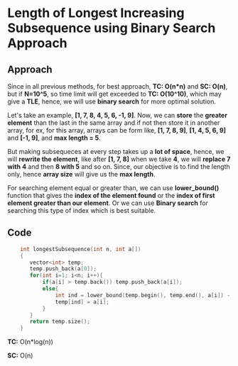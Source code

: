 # Length of Longest Increasing Subsequence using Binary Search Approach

## Approach

Since in all previous methods, for best approach, **TC: O(n\*n)** and **SC: O(n)**, but if **N=10^5**, so time limit will get exceeded to **TC: O(10^10)**, which may give a **TLE**, hence, we will use **binary search** for more optimal solution.

Let's take an example, **[1, 7, 8, 4, 5, 6, -1, 9]**. Now, we can **store** the **greater element** than the last in the same array and if not then store it in another array, for ex, for this array, arrays can be form like, **[1, 7, 8, 9]**, **[1, 4, 5, 6, 9]** and **[-1, 9]**, and **max length = 5**.

But making subsequeces at every step takes up a **lot of space**, hence, we will **rewrite the element**, like after **[1, 7, 8]** when we take **4**, we will **replace 7 with 4** and then **8 with 5** and so on. Since, our objective is to find the length only, hence **array size** will give us the **max length**.

For searching element equal or greater than, we can use **lower_bound()** function that gives the **index of the element found** or the **index of first element greater than our element**. Or we can use **Binary search** for searching this type of index which is best suitable.

## Code

```c++
    int longestSubsequence(int n, int a[])
    {
       vector<int> temp;
       temp.push_back(a[0]);
       for(int i=1; i<n; i++){
           if(a[i] > temp.back()) temp.push_back(a[i]);
           else{
               int ind = lower_bound(temp.begin(), temp.end(), a[i]) - temp.begin();
               temp[ind] = a[i];
           }
       }
       return temp.size();
    }
```

**TC:** O(n\*log(n))

**SC:** O(n)
